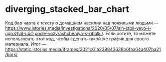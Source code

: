 # diverging_stacked_bar_chart

Код бар чарта к тексту о домашнем насилии над пожилыми людьми — https://www.istories.media/investigations/2020/05/07/sin-izbil-yeyo-i-ugrozhal-ubit-posle-vozvrashcheniya-s-ribalki/. Если хотите, то можете использовать этот код, чтобы сделать такой же график для своего материала.
Итог — https://static.istories.media/iframes/2021c61a239843638b6faa64a407ba21/bars/ 
